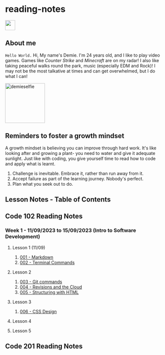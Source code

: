 # reading-notes

<a href="https://github.com/RogueStar112"><img src="https://github.githubassets.com/images/modules/logos_page/GitHub-Mark.png" width="32" height="32"></a>

## About me

`Hello World.`
Hi, My name's Demie. I'm 24 years old, and I like to play video games. Games like *Counter Strike* and *Minecraft* are on my radar!
I also like taking peaceful walks round the park, music (especially EDM and Rock)! I may not be the most talkative at times and can
get overwhelmed, but I do what I can!

<img src="https://i.ibb.co/stWp728/demieselfie.png" alt="demieselfie" border="0" width="128" height="128">

## Reminders to foster a growth mindset

A growth mindset is believing you can improve through hard work. It's like looking after and growing a plant- you need to water and give it adequate sunlight.
Just like with coding, you give yourself time to read how to code and apply what is learnt.

1. Challenge is inevitable. Embrace it, rather than run away from it.
2. Accept failure as part of the learning journey. Nobody's perfect.
3. Plan what you seek out to do.

## Lesson Notes - Table of Contents

## Code 102 Reading Notes
### Week 1 - 11/09/2023 to 15/09/2023 (Intro to Software Development)

1. Lesson 1 (11/09)
   1. [001 - Markdown](course_102/001_markdown.md)
   2. [002 - Terminal Commands](course_102/002_terminal_commands.md)

2. Lesson 2
   1. [003 - Git commands](course_102/003_git_commands.md)
   2. [004 - Revisions and the Cloud](course_102/004_revisionsandthecloud.md)
   3. [005 - Structuring with HTML](course_102/005_html_tutorial.md)

3. Lesson 3
   1. [006 - CSS Design](course_102/006_css_tutorial.md)

4. Lesson 4 
5. Lesson 5

## Code 201 Reading Notes




